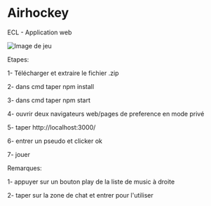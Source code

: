 # Airhockey
ECL - Application web

![Image de jeu](https://github.com/medbou1/Airhockey/blob/master/public/images/game.png)

Etapes:

1- Télécharger et extraire le fichier .zip

2- dans cmd taper npm install

3- dans cmd taper npm start

4- ouvrir deux navigateurs web/pages de preference en mode privé

5- taper http://localhost:3000/

6- entrer un pseudo et clicker ok

7- jouer

Remarques:

1- appuyer sur un bouton play de la liste de music à droite

2- taper sur la zone de chat et entrer pour l'utiliser
